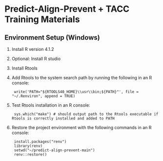# Predict-Align-Prevent + TACC Training Materials

## Environment Setup (Windows)

1. Install R version 4.1.2

2. Optional: Install R studio

3. Install Rtools

4. Add Rtools to the system search path by running the following in an R console:

        write('PATH="${RTOOLS40_HOME}\\usr\\bin;${PATH}"', file = "~/.Renviron", append = TRUE)

5. Test Rtools installation in an R console:

        sys.which("make") # should output path to the Rtools executable if Rtools is correctly installed and added to PATH

6. Restore the project environment with the following commands in an R console:

        install.packages("renv")
        library(renv)
        setwd("~/predict-align-prevent-main")
        renv::restore()

